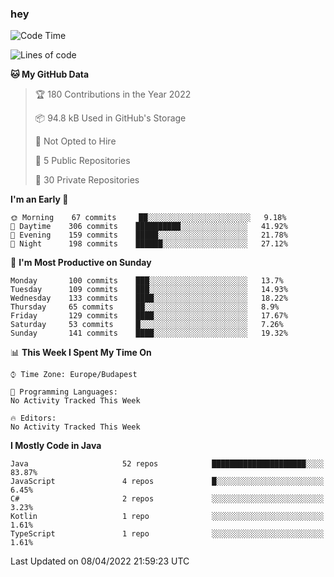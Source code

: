 ### hey

<!--START_SECTION:waka-->
![Code Time](http://img.shields.io/badge/Code%20Time-653%20hrs%207%20mins-blue)

![Lines of code](https://img.shields.io/badge/From%20Hello%20World%20I%27ve%20Written-484%20Thousand%20lines%20of%20code-blue)

**🐱 My GitHub Data** 

> 🏆 180 Contributions in the Year 2022
 > 
> 📦 94.8 kB Used in GitHub's Storage 
 > 
> 🚫 Not Opted to Hire
 > 
> 📜 5 Public Repositories 
 > 
> 🔑 30 Private Repositories  
 > 
**I'm an Early 🐤** 

```text
🌞 Morning    67 commits     ██░░░░░░░░░░░░░░░░░░░░░░░   9.18% 
🌆 Daytime    306 commits    ██████████░░░░░░░░░░░░░░░   41.92% 
🌃 Evening    159 commits    █████░░░░░░░░░░░░░░░░░░░░   21.78% 
🌙 Night      198 commits    ██████░░░░░░░░░░░░░░░░░░░   27.12%

```
📅 **I'm Most Productive on Sunday** 

```text
Monday       100 commits    ███░░░░░░░░░░░░░░░░░░░░░░   13.7% 
Tuesday      109 commits    ███░░░░░░░░░░░░░░░░░░░░░░   14.93% 
Wednesday    133 commits    ████░░░░░░░░░░░░░░░░░░░░░   18.22% 
Thursday     65 commits     ██░░░░░░░░░░░░░░░░░░░░░░░   8.9% 
Friday       129 commits    ████░░░░░░░░░░░░░░░░░░░░░   17.67% 
Saturday     53 commits     █░░░░░░░░░░░░░░░░░░░░░░░░   7.26% 
Sunday       141 commits    ████░░░░░░░░░░░░░░░░░░░░░   19.32%

```


📊 **This Week I Spent My Time On** 

```text
⌚︎ Time Zone: Europe/Budapest

💬 Programming Languages: 
No Activity Tracked This Week

🔥 Editors: 
No Activity Tracked This Week

```

**I Mostly Code in Java** 

```text
Java                     52 repos            █████████████████████░░░░   83.87% 
JavaScript               4 repos             █░░░░░░░░░░░░░░░░░░░░░░░░   6.45% 
C#                       2 repos             ░░░░░░░░░░░░░░░░░░░░░░░░░   3.23% 
Kotlin                   1 repo              ░░░░░░░░░░░░░░░░░░░░░░░░░   1.61% 
TypeScript               1 repo              ░░░░░░░░░░░░░░░░░░░░░░░░░   1.61%

```



 Last Updated on 08/04/2022 21:59:23 UTC
<!--END_SECTION:waka-->
